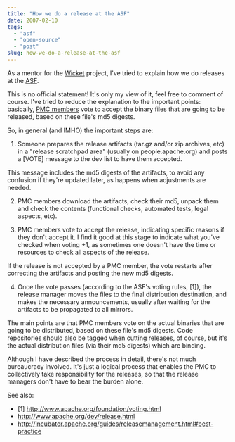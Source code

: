 ```yaml
---
title: "How we do a release at the ASF"
date: 2007-02-10
tags: 
  - "asf"
  - "open-source"
  - "post"
slug: how-we-do-a-release-at-the-asf
---
```


As a mentor for the [Wicket](http://incubator.apache.org/projects/wicket.html) project, I've tried to explain how we do releases at the [ASF](http://apache.org).

This is no official statement! It's only my view of it, feel free to comment of course. I've tried to reduce the explanation to the important points: basically, [PMC members](http://apache.org/foundation/how-it-works.html#roles) vote to accept the binary files that are going to be released, based on these file's md5 digests.

So, in general (and IMHO) the important steps are:

1) Someone prepares the release artifacts (tar.gz and/or zip archives, etc) in a "release scratchpad area" (usually on people.apache.org) and posts a \[VOTE\] message to the dev list to have them accepted.

This message includes the md5 digests of the artifacts, to avoid any confusion if they're updated later, as happens when adjustments are needed.

2) PMC members download the artifacts, check their md5, unpack them and check the contents (functional checks, automated tests, legal aspects, etc).

3) PMC members vote to accept the release, indicating specific reasons if they don't accept it. I find it good at this stage to indicate what you've checked when voting +1, as sometimes one doesn't have the time or resources to check all aspects of the release.

If the release is not accepted by a PMC member, the vote restarts after correcting the artifacts and posting the new md5 digests.

4) Once the vote passes (according to the ASF's voting rules, \[1\]), the release manager moves the files to the final distribution destination, and makes the necessary announcements, usually after waiting for the artifacts to be propagated to all mirrors.

The main points are that PMC members vote on the actual binaries that are going to be distributed, based on these file's md5 digests. Code repositories should also be tagged when cutting releases, of course, but it's the actual distribution files (via their md5 digests) which are binding.

Although I have described the process in detail, there's not much bureaucracy involved. It's just a logical process that enables the PMC to collectively take responsibility for the releases, so that the release managers don't have to bear the burden alone.

See also:

- \[1\] http://www.apache.org/foundation/voting.html
- http://www.apache.org/dev/release.html
- http://incubator.apache.org/guides/releasemanagement.html#best-practice

